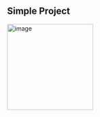 ## Simple Project
<img width="202" alt="image" src="https://github.com/AKASH-PRASAD7/React-Native/assets/110546856/1a40a754-7cb6-40e6-9968-3cde88726ff6">
